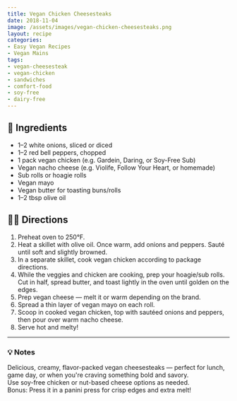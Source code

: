 ```yaml
---
title: Vegan Chicken Cheesesteaks
date: 2018-11-04
image: /assets/images/vegan-chicken-cheesesteaks.png
layout: recipe
categories:
- Easy Vegan Recipes
- Vegan Mains
tags:
- vegan-cheesesteak
- vegan-chicken
- sandwiches
- comfort-food
- soy-free
- dairy-free
---
```


## 🧾 Ingredients

- 1–2 white onions, sliced or diced
- 1–2 red bell peppers, chopped
- 1 pack vegan chicken (e.g. Gardein, Daring, or Soy-Free Sub)
- Vegan nacho cheese (e.g. Violife, Follow Your Heart, or homemade)
- Sub rolls or hoagie rolls
- Vegan mayo
- Vegan butter for toasting buns/rolls
- 1–2 tbsp olive oil

## 👩‍🍳 Directions

1. Preheat oven to 250°F.
2. Heat a skillet with olive oil. Once warm, add onions and peppers. Sauté until soft and slightly browned.
3. In a separate skillet, cook vegan chicken according to package directions.
4. While the veggies and chicken are cooking, prep your hoagie/sub rolls. Cut in half, spread butter, and toast lightly in the oven until golden on the edges.
5. Prep vegan cheese — melt it or warm depending on the brand.
6. Spread a thin layer of vegan mayo on each roll.
7. Scoop in cooked vegan chicken, top with sautéed onions and peppers, then pour over warm nacho cheese.
8. Serve hot and melty!


---

### 💡 Notes

Delicious, creamy, flavor-packed vegan cheesesteaks — perfect for lunch, game day, or when you're craving something bold and savory.  
Use soy-free chicken or nut-based cheese options as needed.  
Bonus: Press it in a panini press for crisp edges and extra melt!


